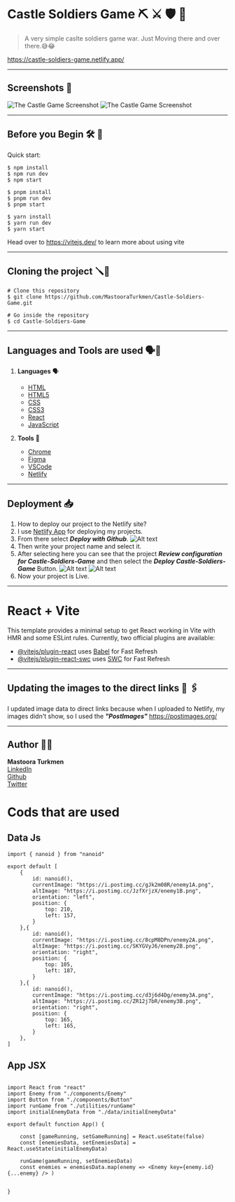 # Castle Soldiers Game ⛏ ⚔️ 🛡 🤺

> A very simple caslte soldiers game war. Just Moving there and over there.😅😂

https://castle-soldiers-game.netlify.app/



------


## Screenshots 📸

![The Castle Game Screenshot](./screenshots/screenshot.png)
![The Castle Game Screenshot](./screenshots/screenshot-1.png)


--------

## Before you Begin 🛠 🔨

Quick start:

````
$ npm install
$ npm run dev
$ npm start
````

````
$ pnpm install
$ pnpm run dev
$ pnpm start
````

````
$ yarn install
$ yarn run dev
$ yarn start
````

Head over to https://vitejs.dev/ to learn more about using vite

-------

## Cloning the project 🪛🔨

````
# Clone this repository
$ git clone https://github.com/MastooraTurkmen/Castle-Soldiers-Game.git

# Go inside the repository
$ cd Castle-Soldiers-Game
````

------

## Languages and Tools are used 🗣️🔧

1. **Languages** 🗣️

    + [HTML](https://github.com/topics/html)
    + [HTML5](https://github.com/topics/html5)
    + [CSS](https://github.com/topics/css)
    + [CSS3](https://github.com/topics/css3)
    + [React](https://github.com/topics/react)
    + [JavaScript](https://github.com/topics/javascript)

2. **Tools** 🔧

    + [Chrome](https://github.com/topics/chrome)
    + [Figma](https://github.com/topics/figma)
    + [VSCode](https://github.com/topics/vscode)
    + [Netlify](https://github.com/topics/netlify)

------


## Deployment 📥

1. How to deploy our project to the Netlify site?
2. I use [Netlify App](https://app.netlify.com/) for deploying my projects.
4. From there select **_Deploy with Github_**.
   ![Alt text](./netlify-images/netlify-1.png)
5. Then write your project name and select it.
6. After selecting here you can see that the project **_Review configuration for Castle-Soldiers-Game_** and then select the **_Deploy Castle-Soldiers-Game_** Button.
  ![Alt text](./netlify-images/netlify.png)
  ![Alt text](./netlify-images/netlify-2.png)
7. Now your project is Live.


------

# React + Vite

This template provides a minimal setup to get React working in Vite with HMR and some ESLint rules.
Currently, two official plugins are available:

- [@vitejs/plugin-react](https://github.com/vitejs/vite-plugin-react/blob/main/packages/plugin-react/README.md) uses [Babel](https://babeljs.io/) for Fast Refresh
- [@vitejs/plugin-react-swc](https://github.com/vitejs/vite-plugin-react-swc) uses [SWC](https://swc.rs/) for Fast Refresh


-----


## Updating the images to the direct links 🔗 🖇

I updated image data to direct links because when I uploaded to Netlify, my images didn't show,
so I used the ***"PostImages"*** https://postimages.org/




------

## Author 👩‍💻

**Mastoora Turkmen**  
[LinkedIn](https://www.linkedin.com/in/mastoora-turkmen/) 
<br>
[Github](https://github.com/MastooraTurkmen/) 
<br>
[Twitter](https://twitter.com/MastooraJ22)
<br>



# Cods that are used

## Data Js

```
import { nanoid } from "nanoid"

export default [
	{
		id: nanoid(),
		currentImage: "https://i.postimg.cc/gJk2m08R/enemy1A.png",
		altImage: "https://i.postimg.cc/JzfXrjzX/enemy1B.png",
		orientation: "left",
		position: {
			top: 210,
			left: 157,
		}
	},{
		id: nanoid(),
		currentImage: "https://i.postimg.cc/8cpM8DPn/enemy2A.png",
		altImage: "https://i.postimg.cc/SKYGVyJ6/enemy2B.png",
		orientation: "right",
		position: {
			top: 105,
			left: 187,
		}
	},{
		id: nanoid(),
		currentImage: "https://i.postimg.cc/d3j6d4Dg/enemy3A.png",
		altImage: "https://i.postimg.cc/ZR12j7bR/enemy3B.png",
		orientation: "right",
		position: {
			top: 165,
			left: 165,
		}
	},
]

```

## App JSX

```

import React from "react"
import Enemy from "./components/Enemy"
import Button from "./components/Button"
import runGame from "./utilities/runGame"
import initialEnemyData from "./data/initialEnemyData"

export default function App() {
	
	const [gameRunning, setGameRunning] = React.useState(false)
	const [enemiesData, setEnemiesData] = React.useState(initialEnemyData)
   
    runGame(gameRunning, setEnemiesData)
	const enemies = enemiesData.map(enemy => <Enemy key={enemy.id} {...enemy} /> )
	
	
}


```